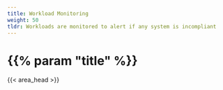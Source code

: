 ```yaml
---
title: Workload Monitoring
weight: 50
tldr: Workloads are monitored to alert if any system is incompliant
---
```


# {{% param "title" %}}
{{< area_head >}}

